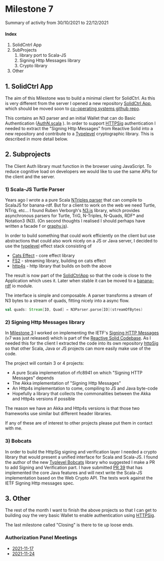 # Milestone 7

Summary of activity from 30/10/2021 to 22/12/2021

#### Index

1. SolidCntrl App
2. SubProjects
   1. library port to Scala-JS
   2. Signing Http Messages library
   3. Crypto library
3. Other

## 1. SolidCtrl App

The aim of this Milestone was to build a minimal client for SolidCtrl.
As this is very different from the server I opened a new repository [SolidCtrl App](https://github.com/bblfish/SolidCtrlApp),
which should be moved soon to [co-operating systems github repo](https://github.com/co-operating-systems/).

This contains an N3 parser and an initial Wallet that can do Basic Authentication ([AuthN.scala](https://github.com/bblfish/SolidCtrlApp/blob/main/authn/src/main/scala/run/cosy/app/auth/AuthN.scala)
). 
In order to support [HTTPSig](https://github.com/solid/authentication-panel/blob/main/proposals/HttpSignature.md)
authentication I needed to extract the "Signing Http Messages" from Reactive Solid into a new repository
and contribute to a [Typelevel](https://typelevel.org) cryptographic library. This is described
in more detail below.

## 2. Subprojects

The Client Auth library must function in the browser using JavaScript. 
To reduce cognitive load on developers we would like to use the same APIs for
the client and the server.

### 1) Scala-JS Turtle Parser

Years ago I wrote a a pure Scala [NTriples parser](https://github.com/banana-rdf/banana-rdf/tree/scala-3/ntriples/shared/src/main/scala/org/w3/banana/io) 
that can compile to ScalaJS for banana-rdf. But for a client to work
on the web we need Turtle, NTrig, etc... I found Ruben Verborgh's 
[N3.js](https://github.com/rdfjs/N3.js) library, which provides asynchronous
parsers for Turtle, TriG, N-Triples, N-Quads, RDF* and Notation3 (N3).
(On second thoughts I realised I should perhaps have written a facade f
or [graphy.js](https://github.com/blake-regalia/graphy.js)). 

In order to build something that could work efficiently on the client but use
abstractions that could also work nicely on a JS or Java server, I decided 
to use the [typelevel](https://typelevel.org) effect stack consisting of 
  * [Cats Effect](https://typelevel.org/cats-effect/) - core effect library
  * [FS2](https://fs2.io/#/) - streaming library, building on cats effect
  * [http4s](https://http4s.org) - http library that builds on both the above
  
The result is now part of the [SolidCtrlApp](https://github.com/bblfish/SolidCtrlApp)
so that the code is close to the Application which uses it. 
Later when stable it can be moved to a [banana-rdf](https://github.com/banana-rdf/banana-rdf) io module. 

The interface is simple and composable. A parser transforms a stream of N3 bytes to a stream
of quads, fitting nicely into a async flow.

```scala
val quads: Stream[IO, Quad] = N3Parser.parse[IO](streamOfBytes)
```

### 2) Signing Http Messages library

In [Milestone 3](../M3/M3.md) I worked on implementing the IETF's 
[Signing HTTP Messages](https://datatracker.ietf.org/doc/draft-ietf-httpbis-message-signatures/)
(v7 was just released) which is part of the [Reactive Solid Codebase](https://github.com/co-operating-systems/Reactive-SoLiD/tree/master/src/main/scala/run/cosy/http/headers).
As I needed this for the client I extracted the code into its 
own repository [httpSig](https://github.com/bblfish/httpSig) so that other
Scala, Java or JS projects can more easily make use of the code. 

The project will contain 3 or 4 projects:
 * A pure Scala implementation of rfc8941 on which "Signing HTTP Messages" depends
 * The Akka implementation of "Signing Http Messages"
 * An Http4s implementation to come, compiling to JS and Java byte-code 
 * Hopefully a library that collects the commonalities between the Akka and Http4s versions if possible

The reason we have an Akka and Http4s versions is that those two frameworks use
similar but different header libraries. 

If any of these are of interest to other projects please put them in 
contact with me.

### 3) Bobcats

In order to build the HttpSig signing and verification layer
I needed a crypto library that would present a unified interface for Scala
and Scala-JS. I found the author of the new [Typlevel Bobcats](https://github.com/typelevel/bobcats/) 
library who suggested I make a PR to add Signing and Verification part. 
I have submitted [PR 39](https://github.com/typelevel/bobcats/pull/39)
that has implemented the core Java features and will next write the 
Scala-JS implementation based on the Web Crypto API. 
The tests work against the IETF Signing Http 
messages spec.


## 3. Other

The rest of the month I want to finish the above projects so that I can
get to building ouy the very basic Wallet to enable authentication using [HTTPSig](https://github.com/solid/authentication-panel/blob/main/proposals/HttpSignature.md).

The last milestone called "Closing" is there to tie up loose ends.

### Authorization Panel Meetings

* [2021-11-17](https://github.com/solid/authorization-panel/blob/main/meetings/2021-11-17.md) 
* [2021-11-24](https://github.com/solid/authorization-panel/blob/main/meetings/2021-11-24.md) 